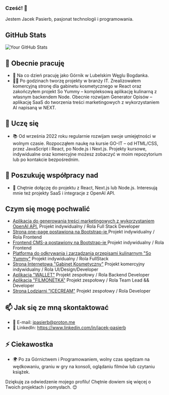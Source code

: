 ### Cześć! 👋

Jestem Jacek Pasierb, pasjonat technologii i programowania.
## GitHub Stats
![Your GitHub Stats](https://github-readme-stats.vercel.app/api?username=JacekPasierb&show_icons=true&theme=radical)

## 🚀 Obecnie pracuję

- 💼 Na co dzień pracuję jako Górnik w Lubelskim Węglu Bogdanka.
- 🧑‍💻 Po godzinach tworzę projekty w branży IT.
  Zrealizowałem komercyjną stronę dla gabinetu kosmetycznego w React oraz zakończyłem projekt So Yummy – kompleksową aplikację kulinarną z własnym backendem Node.
Obecnie rozwijam Generator Opisów – aplikację SaaS do tworzenia treści marketingowych z wykorzystaniem AI napisaną w NEXT.

## 🌱 Uczę się

- 📚  Od września 2022 roku regularnie rozwijam swoje umiejętności w wolnym czasie.
Rozpocząłem naukę na kursie GO-IT – od HTML/CSS, przez JavaScript i React, po Node.js i Next.js.
Projekty kursowe, indywidualne oraz komercyjne możesz zobaczyć w moim repozytorium lub po kontakcie bezpośrednim.

## 👯 Poszukuję współpracy nad

- 🤝 Chętnie dołączę do projektu z React, Next.js lub Node.js. Interesują mnie też projekty SaaS i integracje z OpenAI API.

## Czym się mogę pochwalić
- [Aplikacja do generowania treści marketingowych z wykorzystaniem OpenAI API.](https://generator-ogloszen.com/) 
  Projekt indywidualny / Rola Full Stack Developer  
- [Strona one-page postawiona na Bootstrap-ie ](https://jacekpasierb.github.io/sprzeda--naczep/) 
  Projekt indywidualny / Rola Frontend
- [Frontend CMS-a postawiony na Bootstrap-ie ](https://jacekpasierb.github.io/Bootstrap-CMS/index.html) 
  Projekt indywidualny / Rola Frontend 
- [Platforma do odkrywania i zarządzania przepisami kulinarnym "So Yummy"](https://so-yummy-jack.netlify.app/) 
  Projekt indywidualny / Rola FullStack 
- [Strona Internetowa "Gabinet Kosmetyczny"](https://pokręcona.pl) 
  Projekt komercyjny indywidualny / Rola UI/Design/Developer
- [Aplikacja "WALLET"](https://codeholics-wallet-app.netlify.app/register)
  Projekt zespołowy / Rola Backend Developer
- [Aplikacja "FILMONETKA"](https://jacekpasierb.github.io/filmonetka/)
  Projekt zespołowy / Rola Team Lead && Developer
- [Strona Lodziarni "ICECREAM"](https://joanna-jasinska.github.io/goit-page-template-2022-12-13/)
  Projekt zespołowy / Rola Developer
  
## 📫 Jak się ze mną skontaktować

- 📧 E-mail: jpasierb@proton.me
- 💼 LinkedIn: https://www.linkedin.com/in/jacek-pasierb

## ⚡ Ciekawostka

- 🌍 Po za Górnictwem i Programowaniem, wolny czas spędzam na wędkowaniu, graniu w gry na konsoli, oglądaniu filmów lub czytaniu książek.

Dziękuję za odwiedzenie mojego profilu! Chętnie dowiem się więcej o Twoich projektach i pomysłach. 😊

